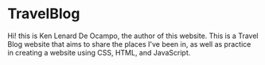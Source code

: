 # TravelBlog

Hi! this is Ken Lenard De Ocampo, the author of this website. This is a Travel Blog website that aims to share the places I've been in, as well as practice in creating a website using CSS, HTML, and JavaScript.
